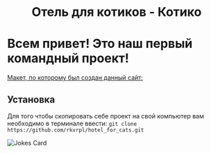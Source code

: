 <h1 align="center"> Отель для котиков - Котико</h1>

# Всем привет! Это наш первый командный проект!

[Макет, по которому был создан данный сайт:](<https://www.figma.com/file/WQATl2sSYjswLjLqzfXAOD/%D0%93%D0%BE%D1%81%D1%82%D0%B8%D0%BD%D0%B8%D1%86%D0%B0-%D0%B4%D0%BB%D1%8F-%D0%BA%D0%BE%D1%88%D0%B5%D0%BA-(Copy)?node-id=0%3A1&mode=dev>)

## Установка

Для того чтобы скопировать себе проект на свой компьютер вам необходимо в терминале ввести:
`git clone https://github.com/rkvrpl/hotel_for_cats.git`

![Jokes Card](https://readme-jokes.vercel.app/api)
